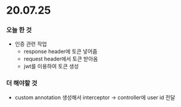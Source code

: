 # 20.07.25

### 오늘 한 것

- 인증 관련 작업
  - response header에 토큰 넣어줌
  - request header에서 토큰 받아옴
  - jwt를 이용하여 토큰 생성

### 더 해야할 것

- custom annotation 생성해서 interceptor -> controller에 user id 전달



